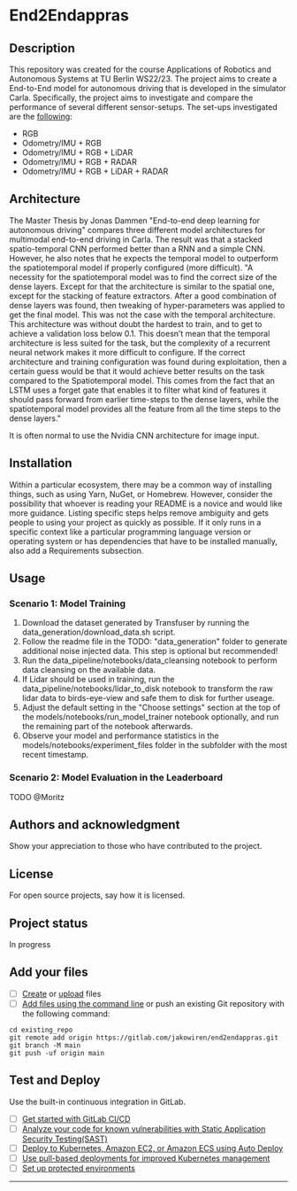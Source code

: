# End2Endappras



## Description

This repository was created for the course Applications of Robotics and Autonomous Systems at TU Berlin WS22/23. 
The project aims to create a End-to-End model for autonomous driving that is developed in the simulator Carla. 
Specifically, the project aims to investigate and compare the performance of several different sensor-setups. 
The set-ups investigated are the [following](https://gitlab.com/jakowiren/end2endappras/-/issues/18):

- RGB
- Odometry/IMU + RGB
- Odometry/IMU + RGB + LiDAR
- Odometry/IMU + RGB + RADAR
- Odometry/IMU + RGB + LiDAR + RADAR


## Architecture

The Master Thesis by Jonas Dammen "End-to-end deep learning for autonomous driving" compares three different model architectures for multimodal end-to-end driving in Carla. The result was that a stacked spatio-temporal CNN performed better than a RNN and a simple CNN. However, he also notes that he expects the temporal model to outperform the spatiotemporal model if properly configured (more difficult).
"A necessity for the spatiotemporal model was to find the correct size of the dense layers. Except for that the architecture is similar to the spatial one, except for the stacking of feature extractors. After a good combination of dense layers was
found, then tweaking of hyper-parameters was applied to get the final model. This was not the case with the temporal architecture. This architecture was without doubt the hardest to train, and to get to achieve a validation loss below 0.1. This
doesn’t mean that the temporal architecture is less suited for the task, but the complexity of a recurrent neural network makes it more difficult to configure. If the correct architecture and training configuration was found during exploitation, then
a certain guess would be that it would achieve better results on the task compared to the Spatiotemporal model. This comes from the fact that an LSTM uses a forget gate that enables it to filter what kind of features it should pass forward from
earlier time-steps to the dense layers, while the spatiotemporal model provides all the feature from all the time steps to the dense layers."

It is often normal to use the Nvidia CNN architecture for image input. 

## Installation
Within a particular ecosystem, there may be a common way of installing things, such as using Yarn, NuGet, or Homebrew. However, consider the possibility that whoever is reading your README is a novice and would like more guidance. Listing specific steps helps remove ambiguity and gets people to using your project as quickly as possible. If it only runs in a specific context like a particular programming language version or operating system or has dependencies that have to be installed manually, also add a Requirements subsection.

## Usage

### Scenario 1: Model Training
1. Download the dataset generated by Transfuser by running the data_generation/download_data.sh script.
2. Follow the readme file in the TODO: "data_generation" folder to generate additional noise injected data. This step is optional but recommended!
3. Run the data_pipeline/notebooks/data_cleansing notebook to perform data cleansing on the available data.
4. If Lidar should be used in training, run the data_pipeline/notebooks/lidar_to_disk notebook to transform the raw lidar data to birds-eye-view and safe them to disk for further useage.
6. Adjust the default setting in the "Choose settings" section at the top of the models/notebooks/run_model_trainer notebook optionally, and run the remaining part of the notebook afterwards.
7. Observe your model and performance statistics in the models/notebooks/experiment_files folder in the subfolder with the most recent timestamp.

### Scenario 2: Model Evaluation in the Leaderboard
TODO @Moritz

## Authors and acknowledgment
Show your appreciation to those who have contributed to the project.

## License
For open source projects, say how it is licensed.

## Project status
In progress

## Add your files

- [ ] [Create](https://docs.gitlab.com/ee/user/project/repository/web_editor.html#create-a-file) or [upload](https://docs.gitlab.com/ee/user/project/repository/web_editor.html#upload-a-file) files
- [ ] [Add files using the command line](https://docs.gitlab.com/ee/gitlab-basics/add-file.html#add-a-file-using-the-command-line) or push an existing Git repository with the following command:

```
cd existing_repo
git remote add origin https://gitlab.com/jakowiren/end2endappras.git
git branch -M main
git push -uf origin main
```

## Test and Deploy

Use the built-in continuous integration in GitLab.

- [ ] [Get started with GitLab CI/CD](https://docs.gitlab.com/ee/ci/quick_start/index.html)
- [ ] [Analyze your code for known vulnerabilities with Static Application Security Testing(SAST)](https://docs.gitlab.com/ee/user/application_security/sast/)
- [ ] [Deploy to Kubernetes, Amazon EC2, or Amazon ECS using Auto Deploy](https://docs.gitlab.com/ee/topics/autodevops/requirements.html)
- [ ] [Use pull-based deployments for improved Kubernetes management](https://docs.gitlab.com/ee/user/clusters/agent/)
- [ ] [Set up protected environments](https://docs.gitlab.com/ee/ci/environments/protected_environments.html)

***

